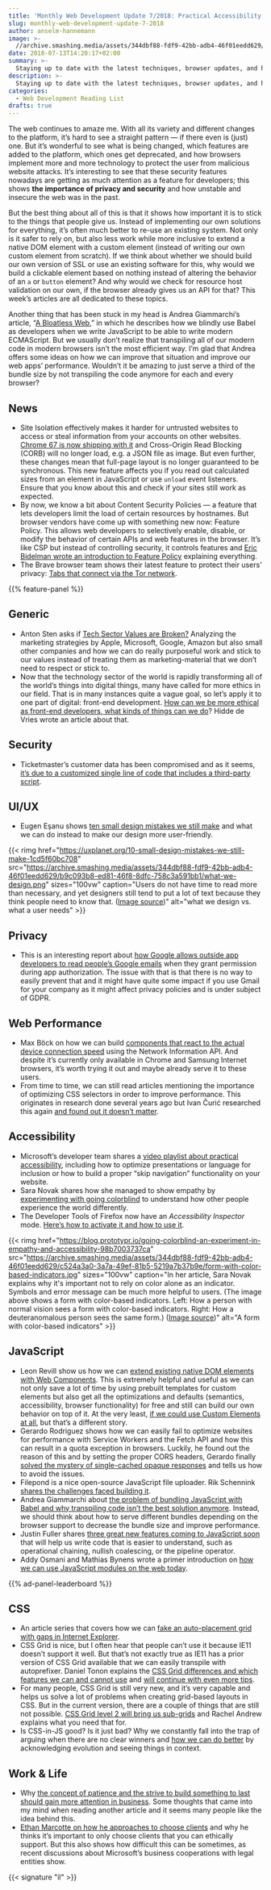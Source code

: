 ```yaml
---
title: 'Monthly Web Development Update 7/2018: Practical Accessibility, Design Mistakes, And Feature Control'
slug: monthly-web-development-update-7-2018
author: anselm-hannemann
image: >-
  //archive.smashing.media/assets/344dbf88-fdf9-42bb-adb4-46f01eedd629/c524a3a0-3a7a-49ef-81b5-5219a7b37b9e/form-with-color-based-indicators.jpg
date: 2018-07-13T14:20:17+02:00
summary: >-
  Staying up to date with the latest techniques, browser updates, and hot topics can be quite a challenge. Every month, Anselm summarizes what’s been going on in the web industry, so you can easily catch up on everything new and important. 
description: >-
  Staying up to date with the latest techniques, browser updates, and hot topics can be quite a challenge. Every month, Anselm summarizes what’s been going on in the web industry, so you can easily catch up on everything new and important.
categories:
  - Web Development Reading List
drafts: true
---
```

<p>The web continues to amaze me. With all its variety and different changes to the platform, it’s hard to see a straight pattern &mdash; if there even is (just) one. But it’s wonderful to see what is being changed, which features are added to the platform, which ones get deprecated, and how browsers implement more and more technology to protect the user from malicious website attacks. It’s interesting to see that these security features nowadays are getting as much attention as a feature for developers; this shows <strong>the importance of privacy and security</strong> and how unstable and insecure the web was in the past. </p>

<p>But the best thing about all of this is that it shows how important it is to stick to the things that people give us. Instead of implementing our own solutions for everything, it’s often much better to re-use an existing system. Not only is it safer to rely on, but also less work while more inclusive to extend a native DOM element with a custom element (instead of writing our own custom element from scratch). If we think about whether we should build our own version of SSL or use an existing software for this, why would we build a clickable element based on nothing instead of altering the behavior of an <code>a</code> or <code>button</code> element? And why would we check for resource host validation on our own, if the browser already gives us an API for that? This week’s articles are all dedicated to these topics.</p>

<p>Another thing that has been stuck in my head is Andrea Giammarchi’s article, “<a href="https://medium.com/@WebReflection/a-bloatless-web-d4f811c7991b">A Bloatless Web</a>,” in which he describes how we blindly use Babel as developers when we write JavaScript to be able to write modern ECMAScript. But we usually don’t realize that transpiling all of our modern code in modern browsers isn’t the most efficient way. I’m glad that Andrea offers some ideas on how we can improve that situation and improve our web apps’ performance. Wouldn’t it be amazing to just serve a third of the bundle size by not transpiling the code anymore for each and every browser?</p>

## News

<ul>
<li>Site Isolation effectively makes it harder for untrusted websites to access or steal information from your accounts on other websites. <a href="https://developers.google.com/web/updates/2018/07/site-isolation">Chrome 67 is now shipping with it</a> and Cross-Origin Read Blocking (CORB) will no longer load, e.g. a JSON file as image. But even further, these changes mean that full-page layout is no longer guaranteed to be synchronous. This new feature affects you if you read out calculated sizes from an element in JavaScript or use <code>unload</code> event listeners.  Ensure that you know about this and check if your sites still work as expected.</li>
<li>By now, we know a bit about Content Security Policies — a feature that lets developers limit the load of certain resources by hostnames. But browser vendors have come up with something new now: Feature Policy. This allows web developers to selectively enable, disable, or modify the behavior of certain APIs and web features in the browser. It’s like CSP but instead of controlling security, it controls features and <a href="https://developers.google.com/web/updates/2018/06/feature-policy">Eric Bidelman wrote an introduction to Feature Policy</a> explaining everything.</li>
<li>The Brave browser team shows their latest feature to protect their users’ privacy: <a href="https://brave.com/tor-tabs-beta/">Tabs that connect via the Tor network</a>.</li>
</ul>

{{% feature-panel %}}

## Generic

<ul>
<li>Anton Sten asks if <a href="https://www.antonsten.com/values/">Tech Sector Values are Broken?</a> Analyzing the marketing strategies by Apple, Microsoft, Google, Amazon but also small other companies and how we can do really purposeful work and stick to our values instead of treating them as marketing-material that we don’t need to respect or stick to.</li>
<li>Now that the technology sector of the world is rapidly transforming all of the world’s things into digital things, many have called for more ethics in our field. That is in many instances quite a vague goal, so let’s apply it to one part of digital: front-end development. <a href="https://hiddedevries.nl/en/blog/2018-07-05-what-kind-of-ethics-do-front-end-developers-need">How can we be more ethical as front-end developers, what kinds of things can we do</a>? Hidde de Vries wrote an article about that.</li>
</ul>

## Security

<ul>
<li>Ticketmaster’s customer data has been compromised and as it seems, <a href="https://www.itwire.com/security/83416-uk-researcher-says-one-line-of-code-caused-ticketmaster-breach.html">it’s due to a customized single line of code that includes a third-party script</a>.</li>
</ul>

## UI/UX

<ul>
<li>Eugen Eşanu shows <a href="https://uxplanet.org/10-small-design-mistakes-we-still-make-1cd5f60bc708">ten small design mistakes we still make</a> and what we can do instead to make our design more user-friendly.</li>
</ul>

{{< rimg href="https://uxplanet.org/10-small-design-mistakes-we-still-make-1cd5f60bc708" src="https://archive.smashing.media/assets/344dbf88-fdf9-42bb-adb4-46f01eedd629/b9c093b8-ed81-46f8-8dfc-758c3a591bb1/what-we-design.png" sizes="100vw" caption="Users do not have time to read more than necessary, and yet designers still tend to put a lot of text because they think people need to know that. (<a href='https://uxplanet.org/10-small-design-mistakes-we-still-make-1cd5f60bc708'>Image source</a>)" alt="what we design vs. what a user needs" >}}

## Privacy

<ul>
<li>This is an interesting report about <a href="https://www.businessinsider.de/google-allows-app-developers-to-read-peoples-gmails-report-2018-7">how Google allows outside app developers to read people’s Google emails</a> when they grant permission during app authorization. The issue with that is that there is no way to easily prevent that and it might have quite some impact if you use Gmail for your company as it might affect privacy policies and is under subject of GDPR.</li>
</ul>

## Web Performance

<ul>
<li>Max Böck on how we can build <a href="https://mxb.at/blog/connection-aware-components/">components that react to the actual device connection speed</a> using the Network Information API. And despite it’s currently only available in Chrome and Samsung Internet browsers, it’s worth trying it out and maybe already serve it to these users.</li>
<li>From time to time, we can still read articles mentioning the importance of optimizing CSS selectors in order to improve performance. This originates in research done several years ago but Ivan Čurić researched this again <a href="https://www.sitepoint.com/optimizing-css-id-selectors-and-other-myths/">and found out it doesn’t matter</a>.</li>
</ul>

## Accessibility

<ul>
<li>Microsoft’s developer team shares a <a href="https://www.youtube.com/playlist?list=PLtSVUgxIo6KqBBGqNdPQG64f-hTs1YxFM">video playlist about practical accessibility</a>, including how to optimize presentations or language for inclusion or how to build a proper “skip navigation” functionality on your website.</li>
<li>Sara Novak shares how she managed to show empathy by <a href="https://blog.prototypr.io/going-colorblind-an-experiment-in-empathy-and-accessibility-98b7003737ca">experimenting with going colorblind</a> to understand how other people experience the world differently.</li>
<li>The Developer Tools of Firefox now have an <em>Accessibility Inspector</em> mode. <a href="https://developer.mozilla.org/en-US/docs/Tools/Accessibility_inspector#Accessing_the_accessibility_inspector">Here’s how to activate it and how to use it</a>.</li>
</ul>

{{< rimg href="https://blog.prototypr.io/going-colorblind-an-experiment-in-empathy-and-accessibility-98b7003737ca" src="https://archive.smashing.media/assets/344dbf88-fdf9-42bb-adb4-46f01eedd629/c524a3a0-3a7a-49ef-81b5-5219a7b37b9e/form-with-color-based-indicators.jpg" sizes="100vw" caption="In her article, Sara Novak explains why it's important not to rely on color alone as an indicator. Symbols and error message can be much more helpful to users. (The image above shows a form with color-based indicators. Left: How a person with normal vision sees a form with color-based indicators. Right: How a deuteranomalous person sees the same form.) (<a href='https://blog.prototypr.io/going-colorblind-an-experiment-in-empathy-and-accessibility-98b7003737ca'>Image source</a>)" alt="A form with color-based indicators" >}}

## JavaScript

<ul>
<li>Leon Revill show us how we can <a href="https://blog.revillweb.com/extending-native-dom-elements-with-web-components-233350c8e86a">extend existing native DOM elements with Web Components</a>. This is extremely helpful and useful as we can not only save a lot of time by using prebuilt templates for custom elements but also get all the optimizations and defaults (semantics, accessibility, browser functionality) for free and still can build our own behavior on top of it. At the very least, <a href="https://caniuse.com/#feat=custom-elementsv1">if we could use Custom Elements at all</a>, but that’s a different story.</li>
<li>Gerardo Rodriguez shows how we can easily fail to optimize websites for performance with Service Workers and the Fetch API and how this can result in a quota exception in browsers. Luckily, he found out the reason of this and by setting the proper CORS headers, Gerardo finally <a href="https://cloudfour.com/thinks/when-7-kb-equals-7-mb/">solved the mystery of single-cached opaque responses</a> and tells us how to avoid the issues.</li>
<li>Filepond is a nice open-source JavaScript file uploader. Rik Schennink <a href="https://itnext.io/filepond-frontend-trickery-a3073c934c77">shares the challenges faced building it</a>.</li>
<li>Andrea Giammarchi about <a href="https://medium.com/@WebReflection/a-bloatless-web-d4f811c7991b">the problem of bundling JavaScript with Babel and why transpiling code isn’t the best solution anymore</a>. Instead, we should think about how to serve different bundles depending on the browser support to decrease the bundle size and improve performance.</li>
<li>Justin Fuller shares <a href="https://medium.freecodecamp.org/here-are-three-upcoming-changes-to-javascript-that-youll-love-387bce1bfb0b">three great new features coming to JavaScript soon</a> that will help us write code that is easier to understand, such as operational chaining, nullish coalescing, or the pipeline operator.</li>
<li>Addy Osmani and Mathias Bynens wrote a primer introduction on <a href="https://developers.google.com/web/fundamentals/primers/modules">how we can use JavaScript modules on the web today</a>.</li>
</ul>

{{% ad-panel-leaderboard %}}

## CSS

<ul>
<li>An article series that covers how we can <a href="https://css-tricks.com/css-grid-in-ie-faking-an-auto-placement-grid-with-gaps/">fake an auto-placement grid with gaps in Internet Explorer</a>.</li>
<li>CSS Grid is nice, but I often hear that people can’t use it because IE11 doesn’t support it well. But that’s not exactly true as IE11 has a prior version of CSS Grid available that we can easily transpile with autoprefixer. Daniel Tonon explains the <a href="https://css-tricks.com/css-grid-in-ie-debunking-common-ie-grid-misconceptions/">CSS Grid differences and which features we can and cannot use</a> and <a href="https://css-tricks.com/css-grid-in-ie-css-grid-and-the-new-autoprefixer/">will continue with even more tips</a>.</li>
<li>For many people, CSS Grid is still very new, and it’s very capable and helps us solve a lot of problems when creating grid-based layouts in CSS. But in the current version, there are a couple of things that are still not possible. <a href="https://www.smashingmagazine.com/2018/07/css-grid-2/">CSS Grid level 2 will bring us sub-grids</a> and Rachel Andrew explains what you need that for.</li>
<li>Is CSS-in-JS good? Is it just bad? Why we constantly fall into the trap of arguing when there are no clear winners and <a href="https://foobartel.com/articles/css-in-js-kindness-and-evolution">how we can do better</a> by acknowledging evolution and seeing things in context.</li>
</ul>

## Work & Life

<ul>
<li>Why <a href="https://helloanselm.com/writings/build-to-last">the concept of patience and the strive to build something to last should gain more attention in business</a>. Some thoughts that came into my mind when reading another article and it seems many people like the idea behind this.</li>
<li><a href="https://ethanmarcotte.com/wrote/just-work/">Ethan Marcotte on how he approaches to choose clients</a> and why he thinks it’s important to only choose clients that you can ethically support. But this also shows how difficult this can be sometimes, as recent discussions about Microsoft’s business cooperations with legal entities show.</li>
</ul>

{{< signature "il" >}}